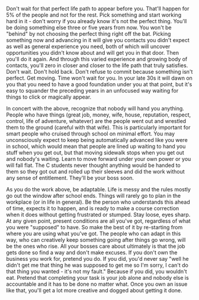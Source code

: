  Don't wait for that perfect life path to appear before you. That'll happen for 5% of the people and not for the rest. Pick something and start working hard in it - don't worry if you already know it's not the perfect thing. You'll be doing something else three or five years from now. You won't be "behind" by not choosing the perfect thing right off the bat. Picking something now and advancing in it will give you contacts you didn't expect as well as general experience you need, both of which will uncover opportunities you didn't know about and will get you in that door. Then you'll do it again. And through this varied experience and growing body of contacts, you'll zero in closer and closer to the life path that truly satisfies. Don't wait. Don't hold back. Don't refuse to commit because something isn't perfect. Get moving. Time won't wait for you. In your late 30s it will dawn on you that you need to have a good foundation under you at that point, but it's easy to squander the preceding years in an unfocused way waiting for things to click or magically appear.

In concert with the above, recognize that nobody will hand you anything. People who have things (great job, money, wife, house, reputation, respect, control, life of adventure, whatever) are the people went out and wrestled them to the ground (careful with that wife). This is particularly important for smart people who cruised through school on minimal effort. You may unconsciously expect to keep being automatically advanced like you were in school, which would mean that people are lined up waiting to hand you stuff when you get out, but that moving sidewalk stops when you get out and nobody's waiting. Learn to move forward under your own power or you will fall flat. The C students never thought anything would be handed to them so they got out and rolled up their sleeves and did the work without any sense of entitlement. They'll be your boss soon.

As you do the work above, be adaptable. Life is messy and the rules mostly go out the window after school ends. Things will rarely go to plan in the workplace (or in life in general). Be the person who understands this ahead of time, expects it to happen, and is ready to make a course correction when it does without getting frustrated or stumped. Stay loose, eyes sharp. At any given point, present conditions are all you've got, regardless of what you were "supposed" to have. So make the best of it by re-starting from where you are using what you've got. The people who can adapt in this way, who can creatively keep something going after things go wrong, will be the ones who rise. All your bosses care about ultimately is that the job gets done so find a way and don't make excuses. If you don't own the business you work for, pretend you do. If you did, you'd never say "well he didn't get me that thing he was supposed to get me so I'm sorry, I can't do that thing you wanted - it's not my fault." Because if you did, you wouldn't eat. Pretend that completing your task is your job alone and nobody else is accountable and it has to be done no matter what. Once you own an issue like that, you'll get a lot more creative and dogged about getting it done. 